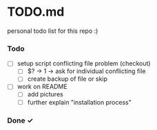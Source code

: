 # TODO.md

personal todo list for this repo :)

### Todo

- [ ] setup script conflicting file problem (checkout)
  - [ ] $? -> 1 -> ask for individual conflicting file
  - [ ] create backup of file or skip
- [ ] work on README
  - [ ] add pictures
  - [ ] further explain "installation process"

### Done ✓


